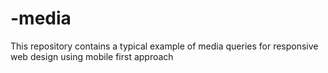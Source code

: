 # -media
This repository contains a typical example of media queries for responsive web design using mobile first approach
